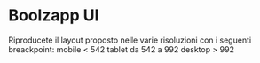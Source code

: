 Boolzapp UI
===
Riproducete il layout proposto nelle varie risoluzioni con i seguenti breackpoint:
mobile < 542
tablet da 542 a 992
desktop > 992
